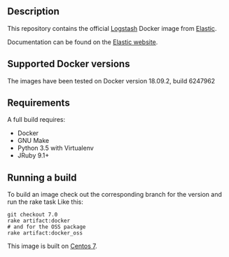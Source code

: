 ## Description

This repository contains the official [Logstash][logstash] Docker image from
[Elastic][elastic].

Documentation can be found on the [Elastic website](https://www.elastic.co/guide/en/logstash/current/docker.html).

[logstash]: https://www.elastic.co/products/logstash
[elastic]: https://www.elastic.co/

## Supported Docker versions

The images have been tested on Docker version 18.09.2, build 6247962

## Requirements
A full build requires:
* Docker
* GNU Make
* Python 3.5 with Virtualenv
* JRuby 9.1+

## Running a build
To build an image check out the corresponding branch for the version and run the rake task
Like this:
```
git checkout 7.0
rake artifact:docker
# and for the OSS package
rake artifact:docker_oss
```

This image is built on [Centos 7][centos-7].

[centos-7]: https://github.com/CentOS/sig-cloud-instance-images/blob/50281d86d6ed5c61975971150adfd0ede86423bb/docker/Dockerfile